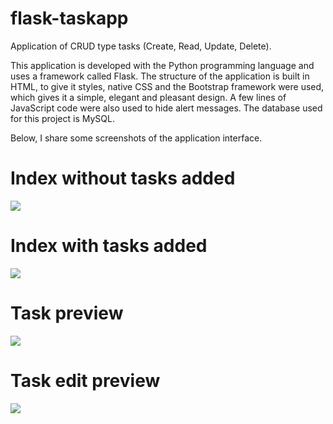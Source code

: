 # flask-taskapp

Application of CRUD type tasks (Create, Read, Update, Delete).

This application is developed with the Python programming language and uses a framework called Flask. The structure of the application is built in HTML, to give it styles, native CSS and the Bootstrap framework were used, which gives it a simple, elegant and pleasant design. A few lines of JavaScript code were also used to hide alert messages. The database used for this project is MySQL.

Below, I share some screenshots of the application interface.

# Index without tasks added
![](https://i.imgur.com/hRhhwkI.png)

# Index with tasks added
![](https://i.imgur.com/GaqskGJ.png)

# Task preview
![](https://i.imgur.com/J1GjRNC.png)

# Task edit preview
![](https://i.imgur.com/8Jmx6MC.png)
